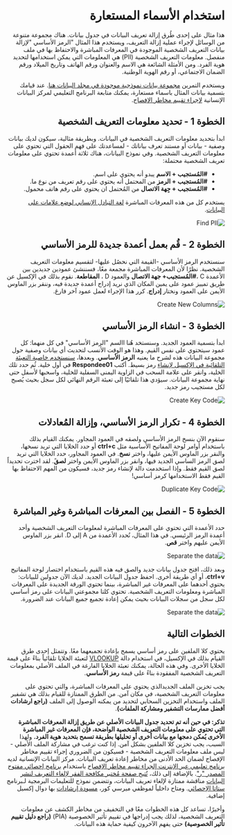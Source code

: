<div dir=rtl>

# استخدام الأسماء المستعارة
هذا مثال على إحدى طُرق إزالة تعريف البيانات في جدول بيانات. هناك مجموعة متنوعة من الوسائل لإجراء عملية إزالة التعريف، ويستخدم هذا المثال "الرمز الأساسي "لإزالة بيانات التعريف الشخصية الموجودة في المعرفات المباشرة والاحتفاظ بها في ملف منفصل. معلومات التعريف الشخصية (PII) هي المعلومات التي يمكن استخدامها لتحديد هوية الفرد. ومن الأمثلة الشائعة هي الاسم والعنوان ورقم الهاتف وتاريخ الميلاد ورقم الضمان الاجتماعي، أو رقم الهوية الوطنية.

 ويستخدم التمرين [مجموعة بيانات نموذجية موجودة في مجلد البيانات هنا](data/Pseudonymization_example.csv). عند قيامك بتسمية بيانات المثال باسماء مستعارة، يمكنك متابعة البرنامج التعليمي لمركز البيانات الإنسانية [لإجراء تقييم مخاطر الإفصاح](https://centre.humdata.org/learning-path/disclosure-risk-assessment-overview/).

 ## الخطوة 1 - تحديد معلومات التعريف الشخصية
 ابدأ بتحديد معلومات التعريف الشخصية في البيانات. وبطريقة مثالية، سيكون لديك بيانات وصفية - بيانات أو مستند تعرف بياناتك - لمساعدتك على فهم الحقول التي تحتوي على معلومات التعريف الشخصية. وفي نموذج البيانات، هناك ثلاثة أعمدة تحتوي على معلومات تعريف الشخصية محتملة:
 - **#المُستجيب + الاسم** يبدو أنه يحتوي على اسم.
 - **#المُستجيب + الرمز** من المحتمل أنه يحتوي على رقم تعريف من نوع ما.
 - **#المُستجيب + جِهة الاتصال** من المُحتمل ان يحتوي على رقم هاتف محمول.

يستخدم كل من هذه المعرفات المباشرة [لغة التبادل الإنساني لوضع علامات على البيانات](https://hxlstandard.org).

![Find PII](images/Step1-Find-PII.png)

## الخطوة 2 - قُم بعمل أعمدة جديدة للرمز الأساسي
سنستخدم الرمز الأساسي -القيمة التي نحصُل عليها- لتقسيم معلومات التعريف الشخصية. نظرًا لأن المعرفات المباشرة مجمعة معًا، فسننشئ عمودين جديدين بين الأعمدة C ،**#المُستجيب+ جهة الاتصال** والعمود D ، **المقاطعة**. نقوم بذلك في الإكسيل عن طريق تمييز عمود على يمين المكان الذي نريد إدراج أعمدة جديدة فيه، وننقر بزر الماوس الأيمن على العمود ونختار **إدراج**. كرر هذا الإجراء لعمل عمود آخر فارغ.

![Create New Columns](images/Step2-create-columns.png)

## الخطوة 3 - انشاء الرمز الأساسي
ابدأ بتسمية العمود الجديد. وسنستخد هُنا االسم "الرمز الأساسي" في كل منهما: كل عمود سيتحتوي على نفس القيم. وهذا هو الوقت الأنسب لتحديث أي بيانات وصفية حول مجموعة البيانات هذه لشرح ما يعنيه **الرمز الأساسي**. وبعدها، [سنستخدم خاصية التعبئة التلقائية في الإكسيل لإنشاء](https://support.microsoft.com/en-us/office/fill-data-automatically-in-worksheet-cells-74e31bdd-d993-45da-aa82-35a236c5b5db) رمز بسيط. أكتب **Respondee01** في أول خلية. ثُم حدد تلك الخلية، وانقر على علامة السحب في الزاوية اليمنى السفلية للخلية، واسحبها لأسفل حتى نهاية مجموعة البيانات. سيؤدي هذا تلقائيًا إلى تعبئة الرقم النهائي لكل سجل بحيث يُصبح لكل مستجيب رمز جديد.

![Create Key Code](images/Step3-create-key-code.png)

## الخطوة 4 - تكرار الرمز الأساسي، وإزالة المُعادلات
سنقوم الآن بنسخ الرمز الأساسي ولصقه في العمود المجاور. يمكنك القيام بذلك باستخدام أوامر لوحة المفاتيح الأساسية مثل **ctrl+c** أو حدد الخلايا التي تريد نسخها، والنقر بزر الماوس الأيمن عليها، واختر **نسخ**. في العمود المجاور، حدد الخلايا التي تريد لصق الرمز الساسي الجديد فيها، وانقر بزر الماوس الأيمن واختر **لصق**ً. لقد اخترت تحديداً لصق القيم فقط. وإذا استخدمت دالة لإنشاء رمز جديد، فسيكون من المهم الاحتفاظ بها القيم فقط الاستخدامها كرمز أساسي!

![Duplicate Key Code](images/Step4-duplicate-key-code.png)

## الخطوة 5 - الفصل بين المعرفات المباشرة وغير المباشرة
حدد الأعمدة التي تحتوي على المعرفات المباشرة لمعلومات التعريف الشخصية وأحد أعمدة الرمز الرئيسي. في هذا المثال، نُحدد الأعمدة من A إلى  D. انقر بزر الماوس الأيمن عليهم واختر **قص**.

![Separate the data](images/Step5-separate-data.png)

وبعد ذلك، افتح جدول بيانات جديد والصق فيه هذه القيم باستخدام اختصار لوحة المفاتيح **ctrl+v**، أو أي طريقة أخرى. احفظ جدول البيانات الجديد. لديك الآن جدولين للبيانات: يحتوي أحدهما على المعرفات غير المباشرة، بينما تحتوي الورقة الجديدة على المعرفات المباشرة ومعلومات التعريف الشخصية. تحتوي كلتا مجموعتي البيانات على رمز أساسي لكل سجل من سجلات البيانات بحيث يمكن إعادة تجميع جميع البيانات عند الضرورة.

![Separate the data](images/Step5a-separate-data.png)

## الخطوات التالية
يحتوي كلا الملفين على رمز أساسي يسمح بإعادة تجميعهما معًا. وتتمثل إحدى طرق القيام بذلك في الإكسيل، في استخدام دالة [VLOOKUP](https://support.microsoft.com/en-us/office/vlookup-function-0bbc8083-26fe-4963-8ab8-93a18ad188a1) لتعبئة الخلايا تلقائياً بناءً على قيمة الخلايا الأخرى. وفي هذه الحالة، يمكنك تعبئة الخلايا الفارغة في الملف الأصلي بمعلومات التعريف الشخصية المفقودة بناءً على قيمة **رمز الأساسي**.

يجب تخزين الملف الجديدالذي يحتوي على المعرفات المباشرة، والتي تحتوي على معلومات التعريف الشخصية، في مكان آمن. من الطرق الممتازة للقيام بذلك هي تشفير الملف واستخدام التخزين السحابي لتحديد من يمكنه الوصول إلى الملف  **(راجع ارشادات أفضل ممارسات التشفير ومشاركة الملفات)**.

**تذكر: في حين أنه تم تحديد جدول البيانات الأصلي عن طريق إزالة المعرفات المباشرة التي تحتوي على معلومات التعريف الشخصية الواضحة، فإن المعرفات غير المباشرة الأخرى يُمكن دمجها مع بيانات أخرى أو تحليلها بطريقة تسمح بتحديد هوية الفرد.** ولهذا السبب، يجب تخزين كلا الملفين بشكل آمن. إذا كنت ترغب في مشاركة الملف الأصلي - ليس ملف معلومات التعريف الشخصية - فسيكون من الضروري إجراء تقييم مخاطر الإفصاح لضمان الحد الأدنى من مخاطر إعادة تعريف البيانات. مركز البيانات الإنسانية لديه [برنامج تعليمي عبر الإنترنت  إلجراء تقييم مخاطر الإفصاح](https://centre.humdata.org/learning-path/disclosure-risk-assessment-overview/) باستخدام [برنامج إحصائي مفتوح المصدر "ر"](https://www.r-project.org/). بالإضافة إلى ذلك، [تُتيح صفحة مُختبر مكافحة الفقر لإلغاء التعريف لنشر البيانات](https://www.povertyactionlab.org/resource/data-de-identification) مناقشة ممتازة لإلغاء تعريف البيانات، وتتضمن نموذج للتعليمات البرمجية لـبرنامج [ستاتا الإحصائي](https://www.stata.com/).
ومتاح داخلياً لموظفي ميرسي كور، [مسودة إرشادات](https://docs.google.com/document/d/1wFI5Ltvu9abtuRDVVZnbY2rdR61N3Eel4egZ02HuvU0/edit?usp=sharing) بها دوال إكسيل إضافية.

وأخيرًا، تساعد كل هذه الخطوات معًا في التخفيف من مخاطر الكشف عن معلومات التعريف الشخصية، لذلك يجب إدراجها في تقييم تأثير الخصوصية (PIA) **(راجع دليل تقييم تأثير الخصوصية)** حتى يفهم الآخرون كيفية حماية هذه البيانات.
